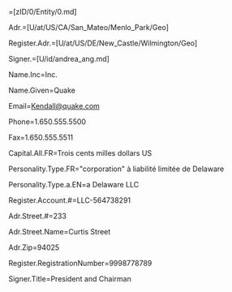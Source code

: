 =[zID/0/Entity/0.md]

Adr.=[U/at/US/CA/San_Mateo/Menlo_Park/Geo]


Register.Adr.=[U/at/US/DE/New_Castle/Wilmington/Geo]

Signer.=[U/id/andrea_ang.md]

Name.Inc=Inc.

Name.Given=Quake

Email=Kendall@quake.com

Phone=1.650.555.5500

Fax=1.650.555.5511

Capital.All.FR=Trois cents milles dollars US

Personality.Type.FR="corporation" à liabilité limitée de Delaware

Personality.Type.a.EN=a Delaware LLC


Register.Account.#=LLC-564738291

Adr.Street.#=233

Adr.Street.Name=Curtis Street

Adr.Zip=94025

Register.RegistrationNumber=9998778789

Signer.Title=President and Chairman
